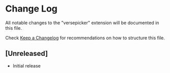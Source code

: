 # Change Log

All notable changes to the "versepicker" extension will be documented in this file.

Check [Keep a Changelog](http://keepachangelog.com/) for recommendations on how to structure this file.

## [Unreleased]

- Initial release